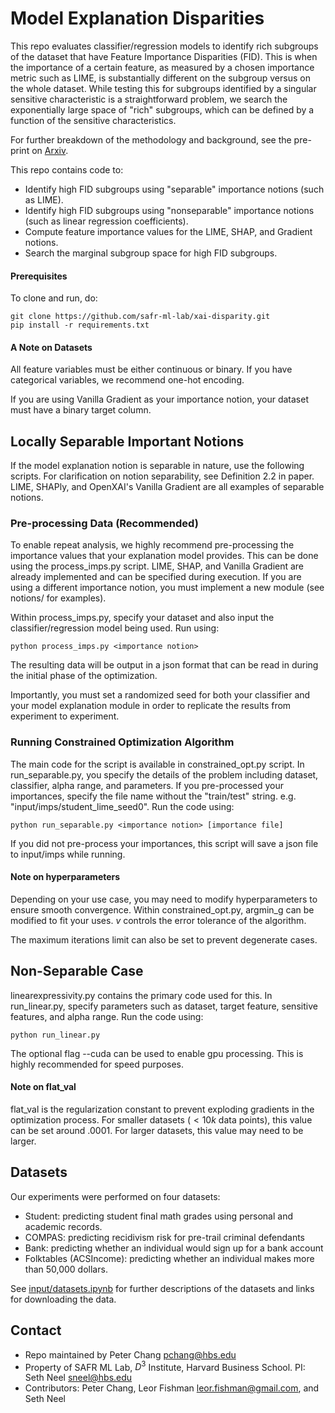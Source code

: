 # Model Explanation Disparities

This repo evaluates classifier/regression models to identify rich subgroups of the dataset that have
Feature Importance Disparities (FID). This is when the importance of a certain feature, as measured
by a chosen importance metric such as LIME, is substantially different on the subgroup versus on the
whole dataset. While testing this for subgroups identified by a singular sensitive characteristic
is a straightforward problem, we search the exponentially large space of "rich" subgroups, which can
be defined by a function of the sensitive characteristics.

For further breakdown of the methodology and background, see the pre-print on [Arxiv](https://arxiv.org/abs/2303.01704).

This repo contains code to:

- Identify high FID subgroups using "separable" importance notions (such as LIME).
- Identify high FID subgroups using "nonseparable" importance notions (such as linear regression coefficients).
- Compute feature importance values for the LIME, SHAP, and Gradient notions.
- Search the marginal subgroup space for high FID subgroups.


#### Prerequisites

To clone and run, do:

```
git clone https://github.com/safr-ml-lab/xai-disparity.git
pip install -r requirements.txt
```

#### A Note on Datasets

All feature variables must be either continuous or binary. If you have categorical variables, we recommend one-hot
encoding.

If you are using Vanilla Gradient as your importance notion, your dataset must have a binary target column.


## Locally Separable Important Notions

If the model explanation notion is separable in nature, use the following scripts. 
For clarification on notion separability, see Definition 2.2 in paper. LIME, SHAPly, and OpenXAI's Vanilla Gradient are
all examples of separable notions.

### Pre-processing Data (Recommended)

To enable repeat analysis, we highly recommend pre-processing the importance values that your explanation model provides.
This can be done using the process_imps.py script. LIME, SHAP, and Vanilla Gradient are already implemented and can be specified
during execution. If you are using a different importance notion, you must implement a new module (see notions/ for examples).

Within process_imps.py, specify your dataset and also input the classifier/regression model being used. Run using:

```
python process_imps.py <importance notion>
```

The resulting data will be output in a json format that can be read in during the initial phase of the optimization.

Importantly, you must set a randomized seed for both your classifier and your model explanation module in order to replicate
the results from experiment to experiment.

### Running Constrained Optimization Algorithm

The main code for the script is available in constrained_opt.py script. In run_separable.py, you specify the details of
the problem including dataset, classifier, alpha range, and parameters. If you pre-processed your importances, specify the file name
without the "train/test" string. e.g. "input/imps/student_lime_seed0". Run the code using:

```
python run_separable.py <importance notion> [importance file]
```

If you did not pre-process your importances, this script will save a json file to input/imps while running.


#### Note on hyperparameters

Depending on your use case, you may need to modify hyperparameters to ensure smooth convergence. Within constrained_opt.py,
argmin_g can be modified to fit your uses. $v$ controls the error tolerance of the algorithm.

The maximum iterations limit can also be set to prevent degenerate cases.


## Non-Separable Case

linearexpressivity.py contains the primary code used for this. In run_linear.py, specify parameters
such as dataset, target feature, sensitive features, and alpha range. Run the code using:

```
python run_linear.py
```

The optional flag --cuda can be used to enable gpu processing. This is highly recommended for speed purposes.


#### Note on flat_val

flat_val is the regularization constant to prevent exploding gradients in the optimization
process. For smaller datasets ($<10k$ data points), this value can be set around $.0001$. For larger
datasets, this value may need to be larger.


## Datasets

Our experiments were performed on four datasets:

- Student: predicting student final math grades using personal and academic records.
- COMPAS: predicting recidivism risk for pre-trail criminal defendants
- Bank: predicting whether an individual would sign up for a bank account
- Folktables (ACSIncome): predicting whether an individual makes more than 50,000 dollars.

See [input/datasets.ipynb](https://github.com/safr-ml-lab/xai-disparity/blob/master/input/datasets.ipynb)
for further descriptions of the datasets and links for downloading the data.


## Contact

- Repo maintained by Peter Chang <pchang@hbs.edu> 
- Property of SAFR ML Lab, $D^3$ Institute, Harvard Business School. PI: Seth Neel <sneel@hbs.edu>
- Contributors: Peter Chang, Leor Fishman <leor.fishman@gmail.com>, and Seth Neel
